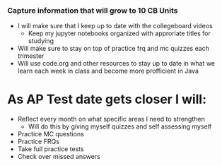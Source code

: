 ### Capture information that will grow to 10 CB Units
- I will make sure that I keep up to date with the collegeboard videos
  - Keep my jupyter notebooks organized with approriate titles for studying
- Will make sure to stay on top of practice frq and mc quizzes each trimester
- Will use code.org and other resources to stay up to date in what we learn each week in class and become more profficient in Java

# As AP Test date gets closer I will:
- Reflect every month on what specific areas I need to strengthen
  - Will do this by giving myself quizzes and self assessing myself
- Practice MC questions
- Practice FRQs
- Take full practice tests
- Check over missed answers
